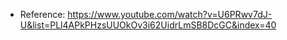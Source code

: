 - Reference: https://www.youtube.com/watch?v=U6PRwv7dJ-U&list=PLl4APkPHzsUUOkOv3i62UidrLmSB8DcGC&index=40

